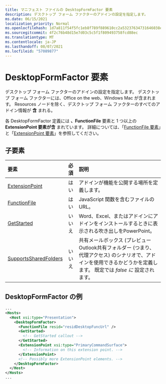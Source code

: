 ```yaml
---
title: マニフェスト ファイルの DesktopFormFactor 要素
description: デスクトップ フォーム ファクターのアドインの設定を指定します。
ms.date: 06/15/2021
localization_priority: Normal
ms.openlocfilehash: 1d7a811f54f5fc1eb8f789f889610cc2a53237634731646038ead699f7b8719e
ms.sourcegitcommit: 4f2c76b48d15e7d03c5c5f1f809493758fcd88ec
ms.translationtype: MT
ms.contentlocale: ja-JP
ms.lasthandoff: 08/07/2021
ms.locfileid: "57089877"
---
```

# <a name="desktopformfactor-element"></a>DesktopFormFactor 要素

デスクトップ フォーム ファクターのアドインの設定を指定します。 デスクトップ フォーム ファクターには、Office on the web、Windows Mac が含まれます。 Resources ノードを除く、デスクトップ フォーム ファクターのすべてのアドイン情報が **含** まれる。

各 DesktopFormFactor 定義には **、FunctionFile** 要素と 1 つ以上の **ExtensionPoint 要素が含** まれています。 詳細については、「[FunctionFile 要素](functionfile.md)」と「[ExtensionPoint 要素](extensionpoint.md)」を参照してください。

## <a name="child-elements"></a>子要素

| 要素                               | 必須 | 説明  |
|:--------------------------------------|:--------:|:-------------|
| [ExtensionPoint](extensionpoint.md)   | はい      | アドインが機能を公開する場所を定義します。 |
| [FunctionFile](functionfile.md)       | はい      | JavaScript 関数を含むファイルの URL。|
| [GetStarted](getstarted.md)           | いいえ       | Word、Excel、またはアドインにアドインをインストールするときに表示される吹き出しをPowerPoint。 |
| [SupportsSharedFolders](supportssharedfolders.md) | いいえ | 共有メールボックス (プレビュー Outlook共有フォルダー (つまり、代理アクセス) のシナリオで、アドインを使用できるかどうかを定義します。 既定では *false に* 設定されます。 |

## <a name="desktopformfactor-example"></a>DesktopFormFactor の例

```xml
...
<Hosts>
  <Host xsi:type="Presentation">
    <DesktopFormFactor>
      <FunctionFile resid="residDesktopFuncUrl" />
      <GetStarted>
        <!-- GetStarted callout -->
      </GetStarted>
      <ExtensionPoint xsi:type="PrimaryCommandSurface">
        <!-- Information on this extension point. -->
      </ExtensionPoint>
      <!-- Possibly more ExtensionPoint elements. -->
    </DesktopFormFactor>
  </Host>
</Hosts>
...
```
